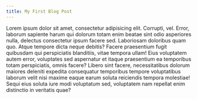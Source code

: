 ```yaml
---
title: My First Blog Post
---
```


Lorem ipsum dolor sit amet, consectetur adipisicing elit. Corrupti, vel. Error, laborum sapiente harum qui dolorum totam enim beatae sint odio asperiores nulla, delectus consectetur ipsum facere sed. Laboriosam doloribus quam quo. Atque tempore dicta neque debitis? Facere praesentium fugit quibusdam qui perspiciatis blanditiis, vitae tempora ullam! Eius voluptatem autem error, voluptates sed aspernatur et itaque praesentium ea temporibus totam perspiciatis, omnis facere? Libero sint facere, necessitatibus dolorum maiores deleniti expedita consequatur temporibus tempore voluptatibus laborum velit nisi maxime eaque earum soluta reiciendis tempora molestiae! Sequi eius soluta iure modi voluptatum sed, voluptatem nam repellat enim distinctio in veritatis quae?
